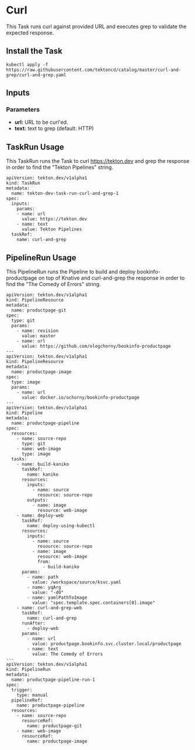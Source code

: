 # Curl

This Task runs curl against provided URL and executes grep to validate the expected response.

## Install the Task

```
kubectl apply -f https://raw.githubusercontent.com/tektoncd/catalog/master/curl-and-grep/curl-and-grep.yaml
```

## Inputs

### Parameters

* **url:** URL to be curl'ed. 
* **text:** text to grep (default: HTTP)

## TaskRun Usage

This TaskRun runs the Task to curl https://tekton.dev and grep the response in order to find the "Tekton Pipelines" string.

```
apiVersion: tekton.dev/v1alpha1
kind: TaskRun
metadata:
  name: tekton-dev-task-run-curl-and-grep-1
spec:
  inputs:
    params:
    - name: url
      value: https://tekton.dev
    - name: text
      value: Tekton Pipelines
  taskRef:
    name: curl-and-grep
```

## PipelineRun Usage

This PipelineRun runs the Pipeline to build and deploy bookinfo-productpage on top of Knative and curl-and-grep the response in order to find the "The Comedy of Errors" string.

```
apiVersion: tekton.dev/v1alpha1
kind: PipelineResource
metadata:
  name: productpage-git
spec:
  type: git
  params:
    - name: revision
      value: master
    - name: url
      value: https://github.com/olegchorny/bookinfo-productpage
---
apiVersion: tekton.dev/v1alpha1
kind: PipelineResource
metadata:
  name: productpage-image
spec:
  type: image
  params:
    - name: url
      value: docker.io/ochorny/bookinfo-productpage
---
apiVersion: tekton.dev/v1alpha1
kind: Pipeline
metadata:
  name: productpage-pipeline
spec:
  resources:
    - name: source-repo
      type: git
    - name: web-image
      type: image
  tasks:
    - name: build-kaniko
      taskRef:
        name: kaniko
      resources:
        inputs:
          - name: source
            resource: source-repo
        outputs:
          - name: image
            resource: web-image
    - name: deploy-web
      taskRef:
        name: deploy-using-kubectl
      resources:
        inputs:
          - name: source
            resource: source-repo
          - name: image
            resource: web-image
            from:
              - build-kaniko
      params:
        - name: path
          value: /workspace/source/ksvc.yaml
        - name: yqArg
          value: "-d0"
        - name: yamlPathToImage
          value: "spec.template.spec.containers[0].image"
    - name: curl-and-grep-web
      taskRef:
        name: curl-and-grep
      runAfter:
        - deploy-web
      params:
        - name: url
          value: productpage.bookinfo.svc.cluster.local/productpage
        - name: text
          value: The Comedy of Errors
---
apiVersion: tekton.dev/v1alpha1
kind: PipelineRun
metadata:
  name: productpage-pipeline-run-1
spec:
  trigger:
    type: manual
  pipelineRef:
    name: productpage-pipeline
  resources:
    - name: source-repo
      resourceRef:
        name: productpage-git
    - name: web-image
      resourceRef:
        name: productpage-image
```
